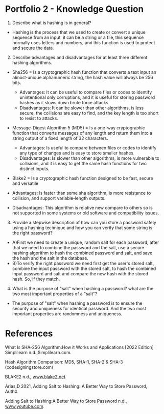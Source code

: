 # Portfolio 2 - Knowledge Question  

1. Describe what is hashing is in general?
- Hashing is the process that we used to create or convert a unique sequence from an input, it can be a string or a file,
  this sequence normally uses letters and numbers, and this function is used to protect and secure the data.

2. Describe advantages and disadvantages for at least three different hashing algorithms.
- Sha256 = Is a cryptographic hash function that converts a text input an almost-unique alphanumeric string, the hash
  value will always be 256 bits.
  - Advantages: It can be useful to compare files or codes to identify unintentional only corruptions, and it is useful
    for storing password hashes as it slows down brute force attacks.
  - Disadvantages: It can be slower than other algorithms, is less secure, the collisions are easy to find, and the key
    length is too short to resist to attacks.
  
- Message-Digest Algorithm 5 (MD5) = Is a one-way cryptographic function that converts messages of any length and return
  them into a string output of a fixed length of 32 characters.
  - Advantages: Is useful to compare between files or codes to identify any type of changes and is easy to store smaller
    hashes.
  - Disadvantages: Is slower than other algorithms, is more vulnerable to collisions, and it is easy to get the same
    hash functions for two distinct inputs.
  
- Blake2 = Is a cryptographic hash function designed to be fast, secure and versatile
- Advantages: Is faster than some sha algorithm, is more resistance to collision, and support variable-length outputs.
- Disadvantages: This algorithm is relative new compare to others so is not supported in some systems or old software
  and compatibility issues.

3. Provide a stepwise description of how can you store a password safely using a hashing technique and how you can
   verify that some string is the right password?

- A)First we need to create a unique, random salt for each password, after that we need to combine the password and the
     salt, use a secure hashing algorithm to hash the combined password and salt, and save the hash and the salt in the
     database.
- B)To verify the right password we need first get the user's stored salt, combine the input password with the stored
     salt, to hash the combined input password and salt and compare the new hash with the stored hash. So, if they match.

4. What is the purpose of "salt" when hashing a password? what are the two most important properties of a "salt"?

- The purpose of "salt" when hashing a password is to ensure the security and uniqueness for identical password. And
  the two most important properties are randomness and uniqueness.


# References 
What Is SHA-256 Algorithm:How it Works and Applications [2022 Edition] Simplilearn n.d.,Simplilearn.com.

Hash Algorithm Comparison: MD5, SHA-1, SHA-2 & SHA-3 (codesigningstore.com)

BLAKE2 n.d., www.blake2.net.

Arias,D 2021, Adding Salt to Hashing: A Better Way to Store Password, Auth0.

Adding Salt to Hashing:A Better Way to Store Password n.d., www.youtube.com.
